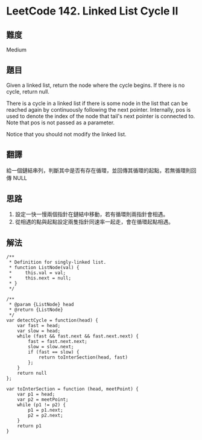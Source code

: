 # LeetCode 142. Linked List Cycle II

## 難度

Medium

## 題目

Given a linked list, return the node where the cycle begins. If there is no cycle, return null.

There is a cycle in a linked list if there is some node in the list that can be reached again by continuously following the next pointer. Internally, pos is used to denote the index of the node that tail's next pointer is connected to. Note that pos is not passed as a parameter.

Notice that you should not modify the linked list.

## 翻譯

給一個鏈結串列，判斷其中是否有存在循環，並回傳其循環的起點，若無循環則回傳 NULL

## 思路

1. 設定一快一慢兩個指針在鏈結中移動，若有循環則兩指針會相遇。
2. 從相遇的點與起點設定兩隻指針同速率一起走，會在循環起點相遇。

## 解法

```
/**
 * Definition for singly-linked list.
 * function ListNode(val) {
 *     this.val = val;
 *     this.next = null;
 * }
 */

/**
 * @param {ListNode} head
 * @return {ListNode}
 */
var detectCycle = function(head) {
    var fast = head;
    var slow = head;
    while (fast && fast.next && fast.next.next) {
        fast = fast.next.next;
        slow = slow.next;
        if (fast == slow) {
            return toInterSection(head, fast)
        };
    }
    return null
};

var toInterSection = function (head, meetPoint) {
    var p1 = head;
    var p2 = meetPoint;
    while (p1 != p2) {
        p1 = p1.next;
        p2 = p2.next;
    }
    return p1
}
```